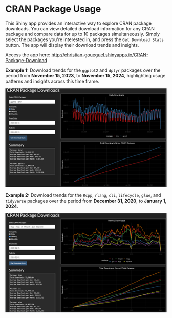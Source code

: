 # CRAN Package Usage

<!-- badges: start -->

<!-- badges: end -->

This Shiny app provides an interactive way to explore CRAN package
downloads. You can view detailed download information for any CRAN
package and compare data for up to 10 packages simultaneously. Simply
select the packages you're interested in, and press the
`Get Download Stats` button. The app will display their download trends
and insights.

Access the app here:
<http://christian-goueguel.shinyapps.io/CRAN-Package-Download>

**Example 1:** Download trends for the `ggplot2` and `dplyr` packages
over the period from **November 15, 2023**, to **November 15, 2024**,
highlighting usage patterns and insights across this time frame.

![](Images/app_image.png)

**Example 2:** Download trends for the `Rcpp`, `rlang`, `cli`,
`lifecycle`, `glue`, and `tidyverse` packages over the period from
**December 31, 2020**, to **January 1, 2024**.

![](Images/app_image2.png)

